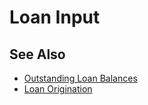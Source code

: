 # Loan Input

## See Also

* [Outstanding Loan Balances][loanBal]
* [Loan Origination][loanOrig]

[loanBal]:outstandingLoanBalances.html1
[loanOrig]:loanOrig.html